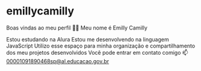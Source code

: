 # emillycamilly 
Boas vindas ao meu perfil 💙💙
Meu nome é Emilly Camilly

Estou estudando na Alura
Estou me desenvolvendo na linguagem JavaScript
Utilizo esse espaço para minha organização e compartilhamento dos meu projetos desenvolvidos
Você pode entrar em contato comigo 📫
00001091890468sp@al.educacao.gov.br
